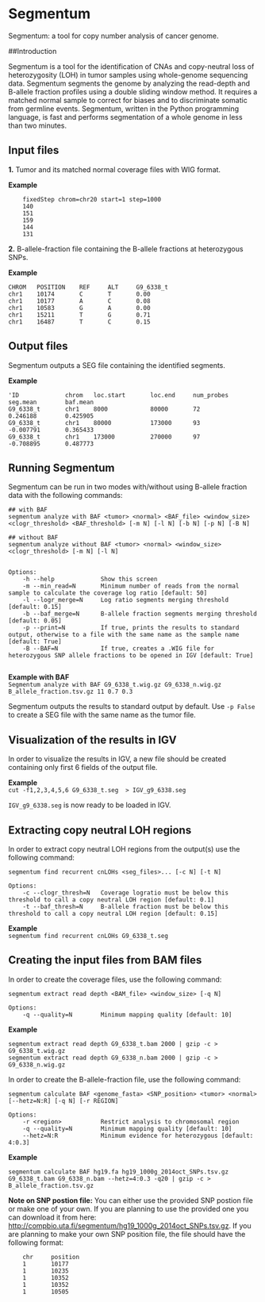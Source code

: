 # Segmentum
Segmentum: a tool for copy number analysis of cancer genome.

##Introduction

Segmentum is a tool for the identification of CNAs and copy-neutral loss of heterozygosity (LOH) in tumor samples using whole-genome sequencing data. Segmentum segments the genome by analyzing the read-depth and B-allele fraction profiles using a double sliding window method. It requires a matched normal sample to correct for biases and to discriminate somatic from germline events. Segmentum, written in the Python programming language, is fast and performs segmentation of a whole genome in less than two minutes.
    
## Input files
**1.** Tumor and its matched normal coverage files with WIG format.
        
**Example**  
        
        fixedStep chrom=chr20 start=1 step=1000
        140
        151
        159
        144
        131

**2.** B-allele-fraction file containing the B-allele fractions at heterozygous SNPs.

**Example**  
    
    CHROM   POSITION    REF     ALT     G9_6338_t
    chr1    10174       C       T       0.00
    chr1    10177       A       C       0.08
    chr1    10583       G       A       0.00
    chr1    15211       T       G       0.71
    chr1    16487       T       C       0.15

## Output files
Segmentum outputs a SEG file containing the identified segments. 

**Example**  

    'ID             chrom   loc.start       loc.end     num_probes      seg.mean        baf.mean
    G9_6338_t       chr1    8000            80000       72              0.246188        0.425905
    G9_6338_t       chr1    80000           173000      93              -0.007791       0.365433
    G9_6338_t       chr1    173000          270000      97              -0.708895       0.487773
     
## Running Segmentum
Segmentum can be run in two modes with/without using B-allele fraction data with the following commands:

```    
## with BAF
segmentum analyze with BAF <tumor> <normal> <BAF_file> <window_size> <clogr_threshold> <BAF_threshold> [-m N] [-l N] [-b N] [-p N] [-B N]     

## without BAF
segmentum analyze without BAF <tumor> <normal> <window_size> <clogr_threshold> [-m N] [-l N]  


Options:  
    -h --help             Show this screen
    -m --min_read=N       Minimum number of reads from the normal sample to calculate the coverage log ratio [default: 50]  
    -l --logr_merge=N     Log ratio segments merging threshold [default: 0.15]  
    -b --baf_merge=N      B-allele fraction segments merging threshold [default: 0.05] 
    -p --print=N          If true, prints the results to standard output, otherwise to a file with the same name as the sample name [default: True]    
    -B --BAF=N            If true, creates a .WIG file for heterozygous SNP allele fractions to be opened in IGV [default: True]    
    
```

**Example with BAF**   
    `Segmentum analyze with BAF G9_6338_t.wig.gz G9_6338_n.wig.gz B_allele_fraction.tsv.gz 11 0.7 0.3`

Segmentum outputs the results to standard output by default. Use `-p False`  to create a SEG file with the same name as the tumor file.
    
## Visualization of the results in IGV
In order to visualize the results in IGV, a new file should be created containing only first 6 fields of the output file.

**Example**  
    `cut -f1,2,3,4,5,6 G9_6338_t.seg  > IGV_g9_6338.seg`  

`IGV_g9_6338.seg` is now ready to be loaded in IGV.
    
## Extracting copy neutral LOH regions
In order to extract copy neutral LOH regions from the output(s) use the following command:

```
segmentum find recurrent cnLOHs <seg_files>... [-c N] [-t N]  
    
Options:  
    -c --clogr_thresh=N   Coverage logratio must be below this threshold to call a copy neutral LOH region [default: 0.1]    
    -t --baf_thresh=N     B-allele fraction must be below this threshold to call a copy neutral LOH region [default: 0.15]   
```

**Example**  
`segmentum find recurrent cnLOHs G9_6338_t.seg`  

## Creating the input files from BAM files
In order to create the coverage files, use the following command:

```    
segmentum extract read depth <BAM_file> <window_size> [-q N]    
        
Options:   
    -q --quality=N        Minimum mapping quality [default: 10]   
```
    
**Example**  
```
segmentum extract read depth G9_6338_t.bam 2000 | gzip -c > G9_6338_t.wig.gz
segmentum extract read depth G9_6338_n.bam 2000 | gzip -c > G9_6338_n.wig.gz
```
        
In order to create the B-allele-fraction file, use the following command:

```    
segmentum calculate BAF <genome_fasta> <SNP_position> <tumor> <normal> [--hetz=N:R] [-q N] [-r REGION]   
        
Options:  
    -r <region>           Restrict analysis to chromosomal region     
    -q --quality=N        Minimum mapping quality [default: 10]     
    --hetz=N:R            Minimum evidence for heterozygous [default: 4:0.3]    
```

**Example**  
```
segmentum calculate BAF hg19.fa hg19_1000g_2014oct_SNPs.tsv.gz G9_6338_t.bam G9_6338_n.bam --hetz=4:0.3 -q20 | gzip -c > B_allele_fraction.tsv.gz
```

**Note on SNP postion file:** You can either use the provided SNP postion file or make one of your own. If you are planning to use the provided one you can download it from here: http://compbio.uta.fi/segmentum/hg19_1000g_2014oct_SNPs.tsv.gz. If you are planning to make your own SNP position file, the file should have the following format: 

```
    chr     position
    1       10177  
    1       10235  
    1       10352  
    1       10352  
    1       10505  

```
